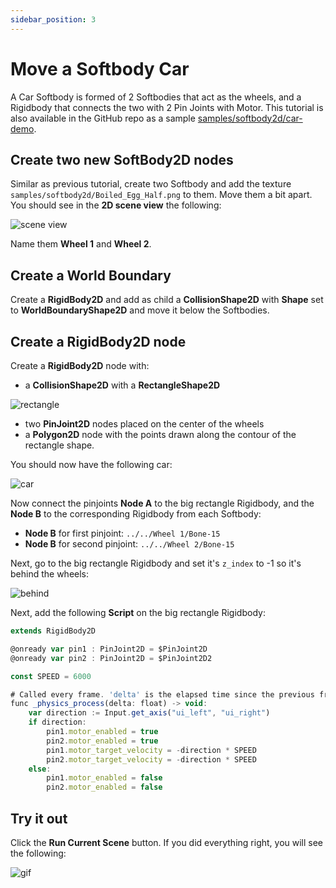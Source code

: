 ```yaml
---
sidebar_position: 3
---
```


# Move a Softbody Car

A Car Softbody is formed of 2 Softbodies that act as the wheels, and a Rigidbody that connects the two with 2 Pin Joints with Motor. This tutorial is also available in the GitHub repo as a sample [samples/softbody2d/car-demo](https://github.com/appsinacup/godot-softbody2d/tree/main/samples/softbody2d/car-demo).

## Create two new SoftBody2D nodes

Similar as previous tutorial, create two Softbody and add the texture `samples/softbody2d/Boiled_Egg_Half.png` to them. Move them a bit apart. You should see in the **2D scene view** the following:

![scene view](/img/make-a-car/scene-view.png)

Name them **Wheel 1** and **Wheel 2**.

## Create a World Boundary

Create a **RigidBody2D** and add as child a **CollisionShape2D** with **Shape** set to **WorldBoundaryShape2D** and move it below the Softbodies.

## Create a RigidBody2D node

Create a **RigidBody2D** node with:
- a **CollisionShape2D** with a **RectangleShape2D**

![rectangle](/img/make-a-car/rectangle.png)

- two **PinJoint2D** nodes placed on the center of the wheels
- a **Polygon2D** node with the points drawn along the contour of the rectangle shape.

You should now have the following car:

![car](/img/make-a-car/car.png)

Now connect the pinjoints **Node A** to the big rectangle Rigidbody, and the **Node B** to the corresponding Rigidbody from each Softbody:

- **Node B** for first pinjoint: `../../Wheel 1/Bone-15`
- **Node B** for second pinjoint: `../../Wheel 2/Bone-15`

Next, go to the big rectangle Rigidbody and set it's `z_index` to -1 so it's behind the wheels:

![behind](/img/make-a-car/behind.png)

Next, add the following **Script** on the big rectangle Rigidbody:

```js
extends RigidBody2D

@onready var pin1 : PinJoint2D = $PinJoint2D
@onready var pin2 : PinJoint2D = $PinJoint2D2

const SPEED = 6000

# Called every frame. 'delta' is the elapsed time since the previous frame.
func _physics_process(delta: float) -> void:
    var direction := Input.get_axis("ui_left", "ui_right")
    if direction:
        pin1.motor_enabled = true
        pin2.motor_enabled = true
        pin1.motor_target_velocity = -direction * SPEED
        pin2.motor_target_velocity = -direction * SPEED
    else:
        pin1.motor_enabled = false
        pin2.motor_enabled = false

```

## Try it out

Click the **Run Current Scene** button. If you did everything right, you will see the following:

![gif](/img/make-a-car/result.gif)
